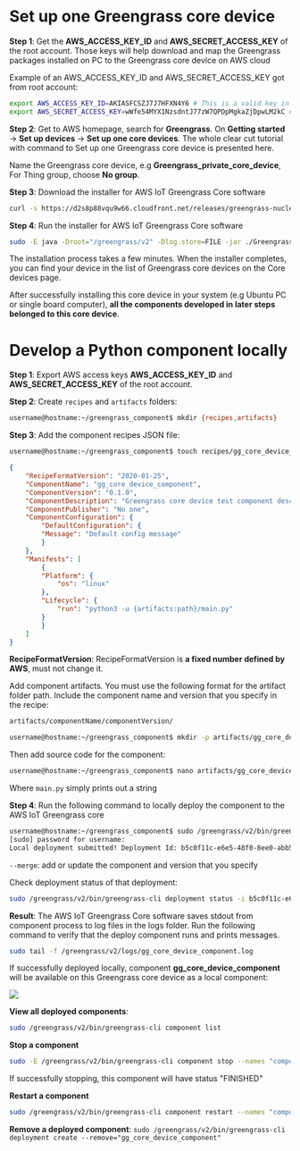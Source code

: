 # Set up one Greengrass core device
**Step 1**:
Get the **AWS_ACCESS_KEY_ID** and **AWS_SECRET_ACCESS_KEY** of the root account. Those keys will help download and map the Greengrass packages installed on PC to the Greengrass core device on AWS cloud

Example of an AWS_ACCESS_KEY_ID and AWS_SECRET_ACCESS_KEY got from root account:
```sh
export AWS_ACCESS_KEY_ID=AKIASFCSZJ7J7HFXN4Y6 # This is a valid key in 2024 April 19th
export AWS_SECRET_ACCESS_KEY=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 # This is a valid key in 2024 April 19th
```

**Step 2**:
Get to AWS homepage, search for **Greengrass**. On **Getting started** → **Set up devices** → **Set up one core devices**. The whole clear cut tutorial with command to Set up one Greengrass core device is presented here.

Name the Greengrass core device, e.g **Greengrass_private_core_device**, For Thing group, choose **No group**.

**Step 3**: Download the installer for AWS IoT Greengrass Core software
```sh
curl -s https://d2s8p88vqu9w66.cloudfront.net/releases/greengrass-nucleus-latest.zip > greengrass-nucleus-latest.zip && unzip greengrass-nucleus-latest.zip -d GreengrassInstaller
```
**Step 4**: Run the installer for AWS IoT Greengrass Core software

```sh
sudo -E java -Droot="/greengrass/v2" -Dlog.store=FILE -jar ./GreengrassInstaller/lib/Greengrass.jar --aws-region us-east-1 --thing-name Greengrass_private_core_device  --component-default-user ggc_user:ggc_group --provision true --setup-system-service true --deploy-dev-tools true
```
The installation process takes a few minutes. When the installer completes, you can find your device in the list of Greengrass core devices on the Core devices page.

After successfully installing this core device in your system (e.g Ubuntu PC or single board computer), **all the components developed in later steps belonged to this core device**.

# Develop a Python component locally

**Step 1**: Export AWS access keys **AWS_ACCESS_KEY_ID** and **AWS_SECRET_ACCESS_KEY** of the root account. 

**Step 2**: Create ``recipes`` and ``artifacts`` folders:
```sh
username@hostname:~/greengrass_component$ mkdir {recipes,artifacts}
```
**Step 3**:
Add the component recipes JSON file:
```sh
username@hostname:~/greengrass_component$ touch recipes/gg_core_device_component.json
```
```json
{
	"RecipeFormatVersion": "2020-01-25",
	"ComponentName": "gg_core_device_component",
	"ComponentVersion": "0.1.0",
	"ComponentDescription": "Greengrass core device test component description",
	"ComponentPublisher": "No one",
	"ComponentConfiguration": {
		"DefaultConfiguration": {
		"Message": "Default config message"
		}
	},
	"Manifests": [
		{
		"Platform": {
			"os": "linux"
		},
		"Lifecycle": {
			"run": "python3 -u {artifacts:path}/main.py"
		}
		}
	]
}
```
**RecipeFormatVersion**: RecipeFormatVersion is **a fixed number defined by AWS**, must not change it.

Add component artifacts. You must use the following format for the artifact folder path. Include the component name and version that you specify in the recipe:

```sh
artifacts/componentName/componentVersion/
```
```sh
username@hostname:~/greengrass_component$ mkdir -p artifacts/gg_core_device_component/0.1.0
```
Then add source code for the component:

```sh
username@hostname:~/greengrass_component$ nano artifacts/gg_core_device_component/0.1.0/main.py
```
Where ``main.py`` simply prints out a string

**Step 4**: Run the following command to locally deploy the component to the AWS IoT Greengrass core
```sh
username@hostname:~/greengrass_component$ sudo /greengrass/v2/bin/greengrass-cli deployment create --recipeDir $(pwd)/recipes --artifactDir $(pwd)/artifacts --merge "gg_core_device_component=0.1.0"
[sudo] password for username:
Local deployment submitted! Deployment Id: b5c0f11c-e6e5-48f0-8ee0-abb57c0682f3 #Result
```
``--merge``: add or update the component and version that you specify

Check deployment status of that deployment:
```sh
sudo /greengrass/v2/bin/greengrass-cli deployment status -i b5c0f11c-e6e5-48f0-8ee0-abb57c0682f3
```
**Result**: The AWS IoT Greengrass Core software saves stdout from component process to log files in the logs folder. Run the following command to verify that the deploy component runs and prints messages.

```sh
sudo tail -f /greengrass/v2/logs/gg_core_device_component.log
```
If successfully deployed locally, component **gg_core_device_component** will be available on this Greengrass core device as a local component:

![](https://github.com/TranPhucVinh/Linux-Shell/blob/master/Environment/Images/greegrass_local_deploy.png)

**View all deployed components**:
```sh
sudo /greengrass/v2/bin/greengrass-cli component list
```
**Stop a component**
```sh
sudo -E /greengrass/v2/bin/greengrass-cli component stop --names "component_name"
```
If successfully stopping, this component will have status "FINISHED"

**Restart a component**
```sh
sudo /greengrass/v2/bin/greengrass-cli component restart --names "component_name"
```

**Remove a deployed component**: ``sudo /greengrass/v2/bin/greengrass-cli deployment create --remove="gg_core_device_component"``

